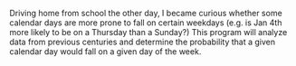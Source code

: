 Driving home from school the other day, I became curious whether some calendar days are more prone to fall on certain weekdays (e.g. is Jan 4th more likely to be on a Thursday than a Sunday?)
	This program will analyze data from previous centuries and determine the probability that a given calendar day would fall on a given day of the week.
